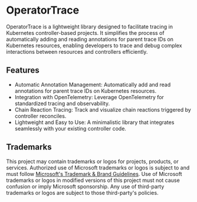 # OperatorTrace

OperatorTrace is a lightweight library designed to facilitate tracing in Kubernetes controller-based projects. It simplifies the process of automatically adding and reading annotations for parent trace IDs on Kubernetes resources, enabling developers to trace and debug complex interactions between resources and controllers efficiently.

## Features

- Automatic Annotation Management: Automatically add and read annotations for parent trace IDs on Kubernetes resources.
- Integration with OpenTelemetry: Leverage OpenTelemetry for standardized tracing and observability.
- Chain Reaction Tracing: Track and visualize chain reactions triggered by controller reconciles.
- Lightweight and Easy to Use: A minimalistic library that integrates seamlessly with your existing controller code.

## Trademarks

This project may contain trademarks or logos for projects, products, or services. Authorized use of Microsoft trademarks or logos is subject to and must follow [Microsoft's Trademark & Brand Guidelines](https://www.microsoft.com/en-us/legal/intellectualproperty/trademarks/usage/general).
Use of Microsoft trademarks or logos in modified versions of this project must not cause confusion or imply Microsoft sponsorship.
Any use of third-party trademarks or logos are subject to those third-party's policies.

